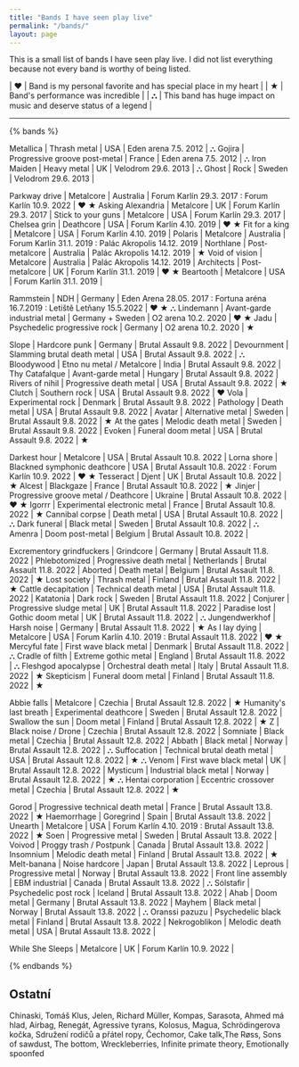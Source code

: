 ```yaml
---
title: "Bands I have seen play live"
permalink: "/bands/"
layout: page
---
```


This is a small list of bands I have seen play live. I did not list everything because
not every band is worthy of being listed.

| **♥** | Band is my personal favorite and has special place in my heart    |
| **★** | Band's performance was incredible                                 |
| **⛬** | This band has huge impact on music and deserve status of a legend |

---

{% bands %}

Metallica   | Thrash metal                  | USA       | Eden arena 7.5. 2012  | ⛬
Gojira      | Progressive groove post-metal | France    | Eden arena 7.5. 2012  | ⛬
Iron Maiden | Heavy metal                   | UK        | Velodrom 29.6. 2013   | ⛬
Ghost       | Rock                          | Sweden    | Velodrom 29.6. 2013   |

Parkway drive       | Metalcore         | Australia | Forum Karlín 29.3. 2017 : Forum Karlín 10.9. 2022     | ♥ ★
Asking Alexandria   | Metalcore         | UK        | Forum Karlín 29.3. 2017                               |
Stick to your guns  | Metalcore         | USA       | Forum Karlín 29.3. 2017                               |
Chelsea grin        | Deathcore         | USA       | Forum Karlín 4.10. 2019                               | ♥ ★
Fit for a king      | Metalcore         | USA       | Forum Karlín 4.10. 2019                               |
Polaris             | Metalcore         | Australia | Forum Karlín 31.1. 2019 : Palác Akropolis 14.12. 2019 |
Northlane           | Post-metalcore    | Australia | Palác Akropolis 14.12. 2019                           | ★
Void of vision      | Metalcore         | Australia | Palác Akropolis 14.12. 2019                           |
Architects          | Post-metalcore    | UK        | Forum Karlín 31.1. 2019                               | ♥ ★
Beartooth           | Metalcore         | USA       | Forum Karlín 31.1. 2019                               |

Rammstein | NDH                           | Germany          | Eden Arena 28.05. 2017 : Fortuna aréna 16.7.2019 : Letiště Letňany 15.5.2022 | ♥ ★ ⛬
Lindemann | Avant-garde industrial metal  | Germany + Sweden | O2 arena 10.2. 2020 | ♥ ★
Jadu      | Psychedelic progressive rock  | Germany          | O2 arena 10.2. 2020 | ★

Slope           | Hardcore punk                 | Germany   | Brutal Assault 9.8. 2022 |
Devournment     | Slamming brutal death metal   | USA       | Brutal Assault 9.8. 2022 | ⛬
Bloodywood      | Etno nu metal / Metalcore     | India     | Brutal Assault 9.8. 2022 |
Thy Catafalque  | Avant-garde metal             | Hungary   | Brutal Assault 9.8. 2022 |
Rivers of nihil | Progressive death metal       | USA       | Brutal Assault 9.8. 2022 | ★
Clutch          | Southern rock                 | USA       | Brutal Assault 9.8. 2022 | ♥
Vola            | Experimental rock             | Denmark   | Brutal Assault 9.8. 2022 |
Pathology       | Death metal                   | USA       | Brutal Assault 9.8. 2022 |
Avatar          | Alternative metal             | Sweden    | Brutal Assault 9.8. 2022 | ★
At the gates    | Melodic death metal           | Sweden    | Brutal Assault 9.8. 2022 |
Evoken          | Funeral doom metal            | USA       | Brutal Assault 9.8. 2022 | ★

Darkest hour    | Metalcore                             | USA       | Brutal Assault 10.8. 2022 |
Lorna shore     | Blackned symphonic deathcore          | USA       | Brutal Assault 10.8. 2022 : Forum Karlín 10.9. 2022 | ♥ ★
Tesseract       | Djent                                 | UK        | Brutal Assault 10.8. 2022 | ★
Alcest          | Blackgaze                             | France    | Brutal Assault 10.8. 2022 | ★
Jinjer          | Progressive groove metal / Deathcore  | Ukraine   | Brutal Assault 10.8. 2022 | ♥ ★
Igorrr          | Experimental electronic metal         | France    | Brutal Assault 10.8. 2022 | ★
Cannibal corpse | Death metal                           | USA       | Brutal Assault 10.8. 2022 | ⛬
Dark funeral    | Black metal                           | Sweden    | Brutal Assault 10.8. 2022 | ⛬
Amenra          | Doom post-metal                       | Belgium   | Brutal Assault 10.8. 2022 |

Excrementory grindfuckers   | Grindcore                 | Germany       | Brutal Assault 11.8. 2022 |
Phlebotomized               | Progressive death metal   | Netherlands   | Brutal Assault 11.8. 2022 |
Aborted                     | Death metal               | Belgium       | Brutal Assault 11.8. 2022 | ★
Lost society                | Thrash metal              | Finland       | Brutal Assault 11.8. 2022 | ★
Cattle decapitation         | Technical death metal     | USA           | Brutal Assault 11.8. 2022 |
Katatonia                   | Dark rock                 | Sweden        | Brutal Assault 11.8. 2022 |
Conjurer                    | Progressive sludge metal  | UK            | Brutal Assault 11.8. 2022 |
Paradise lost               | Gothic doom metal         | UK            | Brutal Assault 11.8. 2022 | ⛬
Jungendwerkhof              | Harsh noise               | Germany       | Brutal Assault 11.8. 2022 | ★
As I lay dying              | Metalcore                 | USA           | Forum Karlín 4.10. 2019 : Brutal Assault 11.8. 2022 | ♥ ★
Mercyful fate               | First wave black metal    | Denmark       | Brutal Assault 11.8. 2022 | ⛬
Cradle of filth             | Extreme gothic metal      | England       | Brutal Assault 11.8. 2022 | ⛬
Fleshgod apocalypse         | Orchestral death metal    | Italy         | Brutal Assault 11.8. 2022 | ★
Skepticism                  | Funeral doom metal        | Finland       | Brutal Assault 11.8. 2022 | ★

Abbie falls             | Metalcore                     | Czechia    | Brutal Assault 12.8. 2022 | ★
Humanity's last breath  | Experimental deathcore        | Sweden     | Brutal Assault 12.8. 2022 |
Swallow the sun         | Doom metal                    | Finland    | Brutal Assault 12.8. 2022 | ★
Z                       | Black noise / Drone           | Czechia    | Brutal Assault 12.8. 2022 |
Somniate                | Black metal                   | Czechia    | Brutal Assault 12.8. 2022 |
Abbath                  | Black metal                   | Norway     | Brutal Assault 12.8. 2022 | ⛬
Suffocation             | Technical brutal death metal  | USA        | Brutal Assault 12.8. 2022 | ★ ⛬
Venom                   | First wave black metal        | UK         | Brutal Assault 12.8. 2022 |
Mysticum                | Industrial black metal        | Norway     | Brutal Assault 12.8. 2022 | ★ ⛬
Hentai corporation      | Eccentric crossover metal     | Czechia    | Brutal Assault 12.8. 2022 | ★

Gorod               | Progressive technical death metal | France    | Brutal Assault 13.8. 2022 | ★
Haemorrhage         | Goregrind                         | Spain     | Brutal Assault 13.8. 2022 |
Unearth             | Metalcore                         | USA       | Forum Karlín 4.10. 2019 : Brutal Assault 13.8. 2022 | ★
Soen                | Progressive metal                 | Sweden    | Brutal Assault 13.8. 2022 |
Voivod              | Proggy trash / Postpunk           | Canada    | Brutal Assault 13.8. 2022 |
Insomnium           | Melodic death metal               | Finland   | Brutal Assault 13.8. 2022 | ★
Melt-banana         | Noise hardcore                    | Japan     | Brutal Assault 13.8. 2022 |
Leprous             | Progressive metal                 | Norway    | Brutal Assault 13.8. 2022 |
Front line assembly | EBM industrial                    | Canada    | Brutal Assault 13.8. 2022 | ⛬
Sólstafir           | Psychedelic post rock             | Iceland   | Brutal Assault 13.8. 2022 |
Ahab                | Doom metal                        | Germany   | Brutal Assault 13.8. 2022 |
Mayhem              | Black metal                       | Norway    | Brutal Assault 13.8. 2022 | ⛬
Oranssi pazuzu      | Psychedelic black metal           | Finland   | Brutal Assault 13.8. 2022 |
Nekrogoblikon       | Melodic death metal               | USA       | Brutal Assault 13.8. 2022 |

While She Sleeps    | Metalcore | UK | Forum Karlín 10.9. 2022 |

{% endbands %}

## Ostatní
Chinaski, Tomáš Klus, Jelen, Richard Müller, Kompas, Sarasota, Ahmed má hlad, Airbag, Renegát,
Agressive tyrans, Kolosus, Magua, Schrödingerova kočka, Sdružení rodičů a přátel ropy, Čechomor,
Cake talk,The Røss, Sons of sawdust, The bottom, Wreckleberries, Infinite primate theory, Emotionally spoonfed
